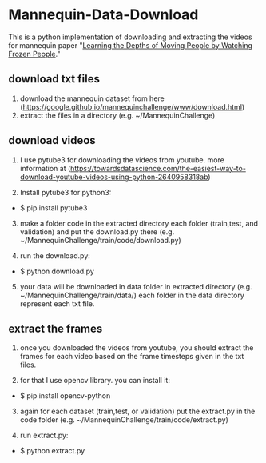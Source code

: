 # Mannequin-Data-Download

This is a python implementation of downloading and extracting the videos for mannequin paper "[Learning the Depths of
Moving People by Watching Frozen People](https://mannequin-depth.github.io/)."

## download txt files
1. download the mannequin dataset from here (https://google.github.io/mannequinchallenge/www/download.html)
2. extract the files in a directory (e.g. ~/MannequinChallenge)

## download videos
1. I use pytube3 for downloading the videos from youtube. more information at (https://towardsdatascience.com/the-easiest-way-to-download-youtube-videos-using-python-2640958318ab)

2. Install pytube3 for python3:
- $ pip install pytube3

3. make a folder code in the extracted directory each folder (train,test, and validation) and put the download.py there (e.g. ~/MannequinChallenge/train/code/download.py)

4. run the download.py:
- $ python download.py

5. your data will be downloaded in data folder in extracted directory (e.g. ~/MannequinChallenge/train/data/)
each folder in the data directory represent each txt file.

## extract the frames
1. once you downloaded the videos from youtube, you should extract the frames for each video based on the frame timesteps given in the txt files.

2. for that I use opencv library. you can install it:
- $ pip install opencv-python

3. again for each dataset (train,test, or validation) put the extract.py in the code folder (e.g. ~/MannequinChallenge/train/code/extract.py)

4. run extract.py:
- $ python extract.py
